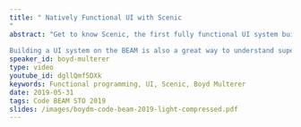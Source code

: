 ```yaml
---
title: " Natively Functional UI with Scenic
"
abstract: "Get to know Scenic, the first fully functional UI system built directly for and on the BEAM. Boyd will show the high-level concepts and functionality of Scenic, including latest developments.
 
Building a UI system on the BEAM is also a great way to understand supervision trees. This talk will demonstrate software isolation, recovery, concurrency and more using Scenic to directly see what is going on."
speaker_id: boyd-multerer
type: video
youtube_id: dgllQmf5DXk
keywords: Functional programming, UI, Scenic, Boyd Multerer
date: 2019-05-31
tags: Code BEAM STO 2019
slides: /images/boydm-code-beam-2019-light-compressed.pdf
---
```


